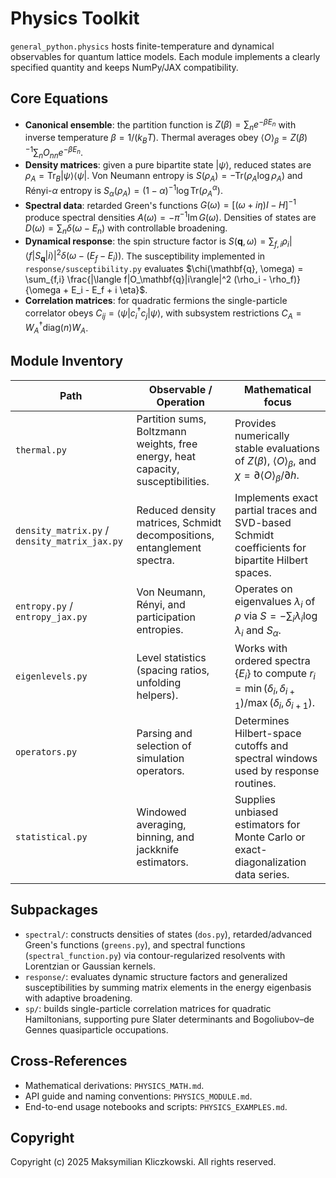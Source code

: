 # Physics Toolkit

`general_python.physics` hosts finite-temperature and dynamical observables for quantum lattice models.  Each module implements a clearly specified quantity and keeps NumPy/JAX compatibility.

## Core Equations

- **Canonical ensemble**: the partition function is $Z(\beta) = \sum_n e^{-\beta E_n}$ with inverse temperature $\beta = 1/(k_B T)$.  Thermal averages obey $\langle O \rangle_\beta = Z(\beta)^{-1} \sum_n O_{nn} e^{-\beta E_n}$.
- **Density matrices**: given a pure bipartite state $|\psi\rangle$, reduced states are $\rho_A = \mathrm{Tr}_B |\psi\rangle \langle \psi|$.  Von Neumann entropy is $S(\rho_A) = -\mathrm{Tr}(\rho_A \log \rho_A)$ and Rényi-$\alpha$ entropy is $S_\alpha(\rho_A) = (1-\alpha)^{-1} \log \mathrm{Tr}(\rho_A^\alpha)$.
- **Spectral data**: retarded Green's functions $G(\omega) = [(\omega + i \eta)I - H]^{-1}$ produce spectral densities $A(\omega) = -\pi^{-1}\mathrm{Im}\, G(\omega)$.  Densities of states are $D(\omega) = \sum_n \delta(\omega - E_n)$ with controllable broadening.
- **Dynamical response**: the spin structure factor is $S(\mathbf{q},\omega) = \sum_{f,i} \rho_i |\langle f|S_\mathbf{q}|i\rangle|^2 \delta(\omega - (E_f - E_i))$.  The susceptibility implemented in `response/susceptibility.py` evaluates $\chi(\mathbf{q}, \omega) = \sum_{f,i} \frac{|\langle f|O_\mathbf{q}|i\rangle|^2 (\rho_i - \rho_f)}{\omega + E_i - E_f + i \eta}$.
- **Correlation matrices**: for quadratic fermions the single-particle correlator obeys $C_{i j} = \langle \psi| c_i^\dagger c_j |\psi\rangle$, with subsystem restrictions $C_A = W_A^\dagger \mathrm{diag}(n) W_A$.

## Module Inventory
| Path | Observable / Operation | Mathematical focus |
|------|------------------------|--------------------|
| `thermal.py` | Partition sums, Boltzmann weights, free energy, heat capacity, susceptibilities. | Provides numerically stable evaluations of $Z(\beta)$, $\langle O \rangle_\beta$, and $\chi = \partial \langle O \rangle_\beta / \partial h$. |
| `density_matrix.py` / `density_matrix_jax.py` | Reduced density matrices, Schmidt decompositions, entanglement spectra. | Implements exact partial traces and SVD-based Schmidt coefficients for bipartite Hilbert spaces. |
| `entropy.py` / `entropy_jax.py` | Von Neumann, Rényi, and participation entropies. | Operates on eigenvalues $\lambda_i$ of $\rho$ via $S = -\sum_i \lambda_i \log \lambda_i$ and $S_\alpha$. |
| `eigenlevels.py` | Level statistics (spacing ratios, unfolding helpers). | Works with ordered spectra $\{E_i\}$ to compute $r_i = \min(\delta_i,\delta_{i+1})/\max(\delta_i,\delta_{i+1})$. |
| `operators.py` | Parsing and selection of simulation operators. | Determines Hilbert-space cutoffs and spectral windows used by response routines. |
| `statistical.py` | Windowed averaging, binning, and jackknife estimators. | Supplies unbiased estimators for Monte Carlo or exact-diagonalization data series. |

## Subpackages

- `spectral/`: constructs densities of states (`dos.py`), retarded/advanced Green's functions (`greens.py`), and spectral functions (`spectral_function.py`) via contour-regularized resolvents with Lorentzian or Gaussian kernels.
- `response/`: evaluates dynamic structure factors and generalized susceptibilities by summing matrix elements in the energy eigenbasis with adaptive broadening.
- `sp/`: builds single-particle correlation matrices for quadratic Hamiltonians, supporting pure Slater determinants and Bogoliubov–de Gennes quasiparticle occupations.

## Cross-References

- Mathematical derivations: `PHYSICS_MATH.md`.
- API guide and naming conventions: `PHYSICS_MODULE.md`.
- End-to-end usage notebooks and scripts: `PHYSICS_EXAMPLES.md`.

## Copyright
Copyright (c) 2025 Maksymilian Kliczkowski. All rights reserved.
